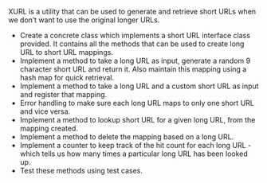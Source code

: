 XURL is a utility that can be used to generate and retrieve short URLs when we don’t want to use the original longer URLs.


- Create a concrete class which implements a short URL interface class provided. It contains all the methods that can be used to create long URL to short URL mappings.
- Implement a method to take a long URL as input, generate a random 9 character short URL and return it. Also maintain this mapping using a hash map for quick retrieval.
- Implement a method to take a long URL and a custom short URL as input and register that mapping. 
- Error handling to make sure each long URL maps to only one short URL and vice versa.
- Implement a method to lookup short URL for a given long URL, from the mapping created.
- Implement a method to delete the mapping based on a long URL.
- Implement a counter to keep track of the hit count for each long URL - which tells us how many times a particular long URL has been looked up.
- Test these methods using test cases.
